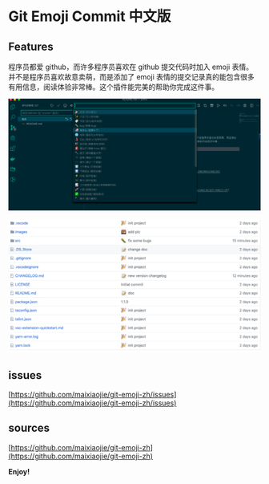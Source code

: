 # Git Emoji Commit 中文版

## Features

程序员都爱 github，而许多程序员喜欢在 github 提交代码时加入 emoji 表情。 并不是程序员喜欢故意卖萌，而是添加了 emoji 表情的提交记录真的能包含很多有用信息，阅读体验非常棒。这个插件能完美的帮助你完成这件事。

![](images/feature_main.png)

![](images/feature_main_rs.png)

## issues

[https://github.com/maixiaojie/git-emoji-zh/issues](https://github.com/maixiaojie/git-emoji-zh/issues)

## sources

[https://github.com/maixiaojie/git-emoji-zh](https://github.com/maixiaojie/git-emoji-zh)

**Enjoy!**
